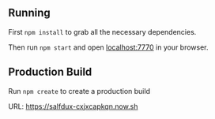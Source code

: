 ## Running

First `npm install` to grab all the necessary dependencies. 

Then run `npm start` and open <localhost:7770> in your browser.

## Production Build

Run `npm create` to create a production build

URL:  https://salfdux-cxjxcapkqn.now.sh
